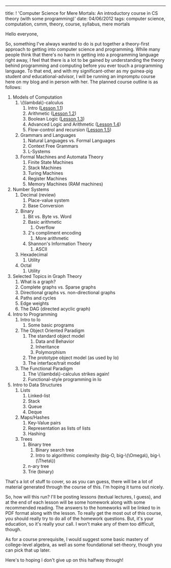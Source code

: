 ---
title: ! 'Computer Science for Mere Mortals: An introductory course in CS theory (with
  some programming)'
date: 04/06/2012
tags: computer science, computation, csmm, theory, course, syllabus, mere mortals

Hello everyone,

So, something I've always wanted to do is put together a theory-first approach to
getting into computer science and programming.  While many people think that there's
no harm in getting into a programming language right away, I feel that there is a 
lot to be gained by understanding the theory behind programming and computing before
you ever touch a programming language.  To that end, and with my significant-other as my
guinea-pig student *and* educational-advisor, I will be running an impromptu course
here on my blog and in person with her.  The planned course outline is as follows:

  1. Models of Computation
      1. \\(\lambda\\)-calculus
          1. Intro ([Lesson 1.1](/2012/06/07/csmm---lesson-11-introduction-to-the-lambda-calculus/))
          2. Arithmetic ([Lesson 1.2](/2012/06/14/csmm---lesson-12-arithmetic-in-the-lambda-calculus/))
          3. Boolean Logic ([Lesson 1.3](/2012/06/26/csmm---lesson-13-boolean-logic-in-the-lambda-calculus/))
          4. Advanced Logic and Arithmetic ([Lesson 1.4](/2012/06/29/csmm---lesson-14-advanced-logic-and-arithmetic-in-the-lambda-calculus/))
          5. Flow-control and recursion ([Lesson 1.5](/2012/07/03/csmm---lesson-15-flow-control-and-recursion-in-the-lambda-calculus/))
      2. Grammars and Languages
          1. Natural Languages vs. Formal Languages
          2. Context Free Grammars
          3. L-Systems
      3. Formal Machines and Automata Theory
          1. Finite State Machines
          2. Stack Machines
          3. Turing Machines
          4. Register Machines
          5. Memory Machines (RAM machines)
  2. Number Systems
      1. Decimal (review)
          1. Place-value system
          1. Base Conversion
      2. Binary
          1. Bit vs. Byte vs. Word
          2. Basic arithmetic
              1. Overflow
          3. 2's compliment encoding
              1. More arithmetic
          4. Shannon's Information Theory
              1. ASCII
      3. Hexadecimal
          1. Utility
      4. Octal
          1. Utility
  3. Selected Topics in Graph Theory
      1. What is a graph?
      2. Complete graphs vs. Sparse graphs
      3. Directional graphs vs. non-directional graphs
      4. Paths and cycles
      5. Edge weights
      6. The DAG (directed acyclic graph)
  4. Intro to Programming
      1. Intro to Io
          1. Some basic programs
      2. The Object Oriented Paradigm
          1. The standard object model
              1. Data and Behavior
              2. Inheritance
              3. Polymorphism
          2. The prototype object model (as used by Io)
          3. The interface/trait model
      3. The Functional Paradigm
          1. The \\(\lambda\\)-calculus strikes again!
          2. Functional-style programming in Io
  5. Intro to Data Structures
      1. Lists
          1. Linked-list
          2. Stack
          3. Queue
          4. Deque
      2. Maps/Hashes
          1. Key-Value pairs
          2. Representation as lists of lists
          3. Hashing
      3. Trees
          1. Binary tree
              1. Binary search tree
              2. Intro to algorithmic complexity (big-O, big-\\(\Omega\\), big-\\(\Theta\\))
          2. n-ary tree
          3. Trie (binary)

That's a lot of stuff to cover, so as you can guess, there will be a lot of material
generated through the course of this.  I'm hoping it turns out nicely.

So, how will this run?  I'll be posting lessons (textual lectures, I guess), and at
the end of each lesson will be some homework along with some recommended reading.
The answers to the homeworks will be linked to in PDF format along with the lesson.
To really get the most out of this course, you should really try to do all of the
homework questions.  But, it's your education, so it's really your call.  I won't 
make any of them too difficult, though.

As for a course prerequisite, I would suggest some basic mastery of college-level
algebra, as well as some foundational set-theory, though you can pick that up later.

Here's to hoping I don't give up on this halfway through!